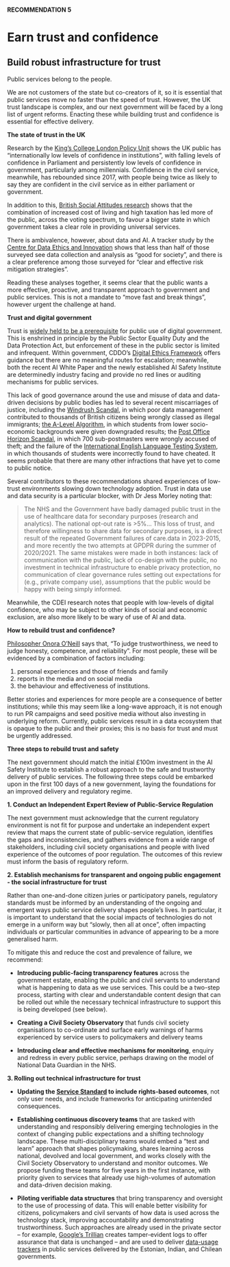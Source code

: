 #### RECOMMENDATION 5
# Earn trust and confidence
## Build robust infrastructure for trust 
 
Public services belong to the people.

We are not customers of the state but co-creators of it, so it is essential that public services move no faster than the speed of trust. However, the UK trust landscape is complex, and our next government will be faced by a long list of urgent reforms. Enacting these while building trust and confidence is essential for effective delivery.

**The state of trust in the UK**

Research by the [King’s College London Policy Unit](https://www.kcl.ac.uk/policy-institute/assets/confidence-in-institutions.pdf) shows the UK public has “internationally low levels of confidence in institutions”, with falling levels of confidence in Parliament and persistently low levels of confidence in government, particularly among millennials. Confidence in the civil service, meanwhile, has rebounded since 2017, with people being twice as likely to say they are confident in the civil service as in either parliament or government. 

In addition to this, [British Social Attitudes research](https://natcen.ac.uk/sites/default/files/2023-09/BSA%2040%20Role%20and%20responsibilities%20of%20government.pdf) shows that the combination of increased cost of living and high taxation has led more of the public, across the voting spectrum, to favour a bigger state in which government takes a clear role in providing universal services. 

There is ambivalence, however, about data and AI. A tracker study by the [Centre for Data Ethics and Innovation](https://www.gov.uk/government/publications/public-attitudes-to-data-and-ai-tracker-survey-wave-3/public-attitudes-to-data-and-ai-tracker-survey-wave-3#executive-summary) shows that less than half of those surveyed see data collection and analysis as “good for society”, and there is a clear preference among those surveyed for “clear and effective risk mitigation strategies”. 

Reading these analyses together, it seems clear that the public wants a more effective, proactive, and transparent approach to government and public services. This is not a mandate to “move fast and break things”, however urgent the challenge at hand. 

**Trust and digital government**

Trust is [widely held to be a prerequisite](https://goingdigital.oecd.org/en/dimension/trust) for public use of digital government. This is enshrined in principle by the Public Sector Equality Duty and the Data Protection Act, but enforcement of these in the public sector is limited and infrequent. Within government, CDDO’s [Digital Ethics Framework](https://www.gov.uk/government/publications/data-ethics-framework) offers guidance but there are no meaningful routes for escalation; meanwhile, both the recent AI White Paper and the newly established AI Safety Institute are determinedly industry facing and provide no red lines or auditing mechanisms for public services. 

This lack of good governance around the use and misuse of data and data-driven decisions by public bodies has led to several recent miscarriages of justice, including the [Windrush Scandal](https://www.nao.org.uk/wp-content/uploads/2021/05/Investigation-into-the-Windrush-compensation-scheme-.pdf), in which poor data management contributed to thousands of British citizens being wrongly classed as illegal immigrants; [the A-Level Algorithm](https://www.wired.co.uk/article/alevel-exam-algorithm), in which students from lower socio-economic backgrounds were given downgraded results; the [Post Office Horizon Scandal](https://www.postofficescandal.uk/), in which 700 sub-postmasters were wrongly accused of theft; and the failure of the [International English Language Testing System](https://www.ft.com/content/11663990-1924-11e9-b93e-f4351a53f1c3), in which thousands of students were incorrectly found to have cheated. It seems probable that there are many other infractions that have yet to come to public notice.

Several contributors to these recommendations shared experiences of low-trust environments slowing down technology adoption. Trust in data use and data security is a particular blocker, with Dr Jess Morley noting that:

> The NHS and the Government have badly damaged public trust in the use of healthcare data for secondary purposes (research and analytics). The national opt-out rate is >5%... This loss of trust, and therefore willingness to share data for secondary purposes, is a direct result of the repeated Government failures of care.data in 2023-2015, and more recently the two attempts at GPDPR during the summer of 2020/2021. The same mistakes were made in both instances: lack of communication with the public, lack of co-design with the public, no investment in technical infrastructure to enable privacy protection, no communication of clear governance rules setting out expectations for (e.g., private company use), assumptions that the public would be happy with being simply informed.

Meanwhile, the CDEI research notes that people with low-levels of digital confidence, who may be subject to other kinds of social and economic exclusion, are also more likely to be wary of use of AI and data. 

**How to rebuild trust and confidence?**

[Philosopher Onora O’Neill](https://www.thebritishacademy.ac.uk/documents/2563/Future-of-the-corporation-Trust-trustworthiness-transparency.pdf) says that, “To judge trustworthiness, we need to judge honesty, competence, and reliability”.  For most people, these will be evidenced by a combination of factors including: 

1. personal experiences and those of friends and family 
2. reports in the media and on social media 
3. the behaviour and effectiveness of institutions.  

Better stories and experiences for more people are a consequence of better institutions; while this may seem like a long-wave approach, it is not enough to run PR campaigns and seed positive media without also investing in underlying reform. Currently, public services result in a data ecosystem that is opaque to the public and their proxies; this is no basis for trust and must be urgently addressed. 

**Three steps to rebuild trust and safety**

The next government should match the initial £100m investment in the AI Safety Institute to establish a robust approach to the safe and trustworthy delivery of public services. The following three steps could be embarked upon in the first 100 days of a new government, laying the foundations for an improved delivery and regulatory regime.   

**1. Conduct an Independent Expert Review of Public-Service Regulation**

The next government must acknowledge that the current regulatory environment is not fit for purpose and undertake an independent expert review that maps the current state of public-service regulation, identifies the gaps and inconsistencies, and gathers evidence from a wide range of stakeholders, including civil society organisations and people with lived experience of the outcomes of poor regulation. The outcomes of this review must inform the basis of regulatory reform. 

**2. Establish mechanisms for transparent and ongoing public engagement - the social infrastructure for trust** 

Rather than one-and-done citizen juries or participatory panels, regulatory standards must be informed by an understanding of the ongoing and emergent ways public service delivery shapes people’s lives. In particular, it is important to understand that the social impacts of technologies do not emerge in a uniform way but “slowly, then all at once”, often impacting individuals or particular communities in advance of appearing to be a more generalised harm. 

To mitigate this and reduce the cost and prevalence of failure, we recommend:

+ **Introducing public-facing transparency features** across the government estate, enabling the public and civil servants to understand what is happening to data as we use services. This could be a two-step process, starting with clear and understandable content design that can be rolled out while the necessary technical infrastructure to support this is being developed (see below).
   
+ **Creating a Civil Society Observatory** that funds civil society organisations to co-ordinate and surface early warnings of harms experienced by service users to policymakers and delivery teams
   
+ **Introducing clear and effective mechanisms for monitoring**, enquiry and redress in every public service, perhaps drawing on the model of National Data Guardian in the NHS.

**3. Rolling out technical infrastructure for trust**

+ **Updating the [Service Standard](https://www.gov.uk/service-manual/service-standard) to include rights-based outcomes**, not only user needs, and include frameworks for anticipating unintended consequences.
   
+ **Establishing continuous discovery teams** that are tasked with understanding and responsibly delivering emerging technologies in the context of changing public expectations and a shifting technology landscape. These multi-disciplinary teams would embed a “test and learn” approach that shapes policymaking, shares learning across national, devolved and local government, and works closely with the Civil Society Observatory to understand and monitor outcomes. We propose funding these teams for five years in the first instance, with priority given to services that already use high-volumes of automation and data-driven decision making.

+ **Piloting verifiable data structures** that bring transparency and oversight to the use of processing of data. This will enable better visibility for citizens, policymakers and civil servants of how data is used across the technology stack, improving accountability and demonstrating trustworthiness. Such approaches are already used in the private sector – for example, [Google’s Trillian](https://transparency.dev/) creates tamper-evident logs to offer assurance that data is unchanged – and are used to deliver [data-usage trackers](https://www.bennettinstitute.cam.ac.uk/blog/trust-and-accountability-patterns-digital-governme/) in public services delivered by the Estonian, Indian, and Chilean governments.  

